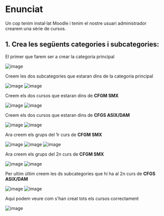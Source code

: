 # Enunciat


Un cop tenim instal·lat Moodle i tenim el nostre usuari administrador crearem una sèrie de cursos.

## 1. Crea les següents categories i subcategories:


El primer que farem ser a crear la categoria principal

![image](https://user-images.githubusercontent.com/114162276/207893645-e05bc9a6-353c-4832-921e-512652f3a67b.png)

Creem les dos subcategories que estaran dins de la categoria principal

![image](https://user-images.githubusercontent.com/114162276/207894505-0b7af709-5b7b-4212-a370-6c5963732716.png)
![image](https://user-images.githubusercontent.com/114162276/207896295-d25ce587-32d4-4a4a-8262-1ac511157b3c.png)

Creem els dos cursos que estaran dins de **CFGM SMX**

![image](https://user-images.githubusercontent.com/114162276/207898675-60586e97-326d-4415-b597-396ccfb26623.png)
![image](https://user-images.githubusercontent.com/114162276/207898818-1aa83262-4493-47cb-9320-a8ea1ef744ee.png)

Creem els dos cursos que estaran dins de **CFGS ASIX/DAM**

![image](https://user-images.githubusercontent.com/114162276/207899213-3a272737-000c-4cb6-b0a6-e05765a08adb.png)
![image](https://user-images.githubusercontent.com/114162276/207899330-5728c70c-e52c-4443-88e6-13b4024544e3.png)

Ara creem els grups del 1r curs de **CFGM SMX**

![image](https://user-images.githubusercontent.com/114162276/207901910-2392a6a7-633a-4f98-bf7e-ec540660af39.png)
![image](https://user-images.githubusercontent.com/114162276/207902033-cd43348b-9a5b-4c5d-8837-2c9c6cb25da0.png)
![image](https://user-images.githubusercontent.com/114162276/207902234-035ab790-5ce8-41c4-810b-9147afd156e7.png)

Ara creem els grups del 2n curs de **CFGM SMX**

![image](https://user-images.githubusercontent.com/114162276/207904367-395e7b8d-4b60-477d-8c11-da544554a361.png)
![image](https://user-images.githubusercontent.com/114162276/207904466-dca3beae-9a52-4e7e-90de-76025c9268b7.png)

Per ultim últim creem les ds subcategories que hi ha al 2n curs de **CFGS ASIX/DAM**

![image](https://user-images.githubusercontent.com/114162276/207904935-bddeb4d3-d64c-4c18-9607-e64c113cd295.png)
![image](https://user-images.githubusercontent.com/114162276/207905025-d10a9e84-400d-410f-84ff-a4ffa949379f.png)

Aqui podem veure com s'han creat tots els cursos correctament

![image](https://user-images.githubusercontent.com/114162276/207905869-aa75d4f9-ae08-4cd6-a270-cb6b788f585e.png)









